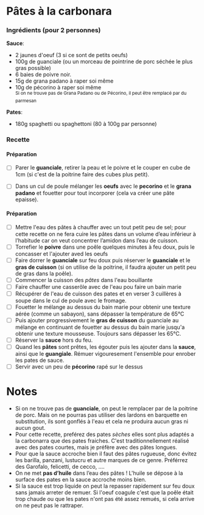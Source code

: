 # Pâtes à la carbonara

### Ingrédients (pour 2 personnes)

**Sauce**:
- 2 jaunes d'oeuf (3 si ce sont de petits oeufs)
- 100g de guanciale (ou un morceau de pointrine de porc séchée le plus gras possible)
- 6 baies de poivre noir.
- 15g de grana padano à raper soi même
- 10g de pécorino à raper soi même
<br><sup>Si on ne trouve pas de Grana Padano ou de Pécorino, il peut être remplacé par du parmesan</sup>

**Pates**:
- 180g spaghetti ou spaghettoni (80 à 100g par personne)


### Recette

#### Préparation
- [ ] Parer le **guanciale**, retirer la peau et le poivre et le couper en cube de 1cm (si c'est de la poitrine faire des cubes plus petit).
- [ ] Dans un cul de poule mélanger les **oeufs** avec le **pecorino** et le **grana padano** et fouetter pour tout incorporer (cela va créer une pâte epaisse).


#### Préparation
- [ ] Mettre l'eau des pâtes à chauffer avec un tout petit peu de sel; pour cette recette on ne fera cuire les pâtes dans un volume d’eau inférieur à l’habitude car on veut concentrer l’amidon dans l’eau de cuisson.
- [ ] Torrefier le **poivre** dans une poêle quelques minutes à feu doux, puis le concasser et l'ajouter aved les oeufs
- [ ] Faire dorrer le **guanciale** sur feu doux puis réserver le **guanciale** et le **gras de cuisson** (si on utilise de la poitrine, il faudra ajouter un petit peu de gras dans la poêle).
- [ ] Commencer la cuisson des *pâtes* dans l'eau bouillante
- [ ] Faire chauffer une casserôle avec de l'eau pou faire un bain marie
- [ ] Récupérer de l'eau de cuisson des pates et en verser 3 cuillères à soupe dans le cul de poule avec le fromage.
- [ ] Fouetter le mélange au dessus du bain marie pour obtenir une texture aérée (comme un sabayon), sans dépasser la température de 65°C
- [ ] Puis ajouter progressivement le **gras de cuisson** du guanciale au mélange en continuant de fouetter au dessus du bain marie jusqu'a obtenir une texture mousseuse. Toujours sans dépasser les 65°C.
- [ ] Réserver la **sauce** hors du feu.
- [ ] Quand les **pâtes** sont prêtes, les égouter puis les ajouter dans la **sauce**, ainsi que le **guangiale**. Rémuer vigouresement l'ensemble pour enrober les pates de sauce.
- [ ] Servir avec un peu de **pécorino** rapé sur le dessus

# Notes
- Si on ne trouve pas de **guanciale**, on peut le remplacer par de la poitrine de porc. Mais on ne pourras pas utiliser des lardons en barquette en substitution, ils sont gonflés à l'eau et cela ne produira aucun gras ni aucun gout.
- Pour cette recette, preférez des pates *sèches* elles sont plus adaptés a la carbonarra que des pates fraiches. C'est traditionnellement réalisé avec des pates courtes, mais je préfère avec des pâtes longues.
- Pour que la sauce accroche bien il faut des pâtes rugueuse, donc évitez les barilla, panzani, lustucru et autre marques de ce genre. Préférrez des Garofalo, felicetti, de cecco, ....
- On ne met **pas d’huile** dans l’eau des pâtes ! L'huile se dépose à la surface des pates en la sauce accroche moins bien.
- Si la sauce est trop liquide on peut la repasser rapidement sur feu doux sans jamais arreter de remuer. Si l'oeuf coagule c'est que la poêle était trop chaude ou que les pates n'ont pas été assez remués, si cela arrive on ne peut pas le rattraper.
